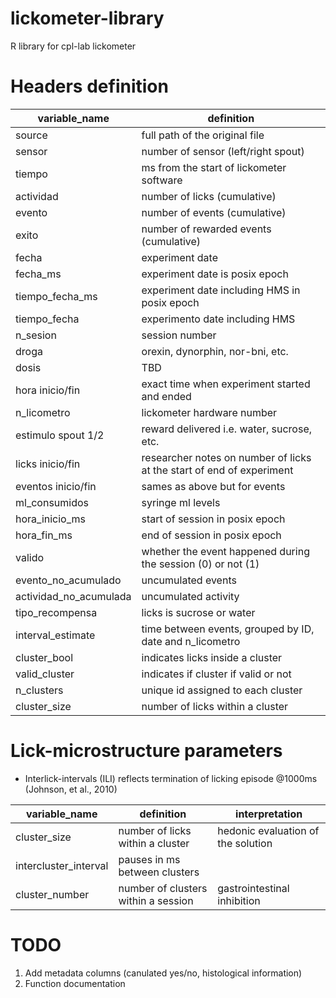 # lickometer-library
R library for cpl-lab lickometer

# Headers definition

| variable_name | definition |
| --- | --- |
| source | full path of the original file |
| sensor | number of sensor (left/right spout) |
| tiempo | ms from the start of lickometer software |
| actividad | number of licks (cumulative) |
| evento | number of events (cumulative) |
| exito | number of rewarded events (cumulative) |
| fecha | experiment date |
| fecha_ms | experiment date is posix epoch |
| tiempo_fecha_ms | experiment date including HMS in posix epoch |
| tiempo_fecha | experimento date including HMS
| n_sesion | session number |
| droga | orexin, dynorphin, nor-bni, etc. |
| dosis | TBD |
| hora inicio/fin | exact time when experiment started and ended |
| n_licometro | lickometer hardware number |
| estimulo spout 1/2 | reward delivered i.e. water, sucrose, etc. |
| licks inicio/fin | researcher notes on number of licks at the start of end of experiment |
| eventos inicio/fin | sames as above but for events |
| ml_consumidos | syringe ml levels |
| hora_inicio_ms | start of session in posix epoch |
| hora_fin_ms | end of session in posix epoch |
| valido | whether the event happened during the session (0) or not (1) |
| evento_no_acumulado | uncumulated events |
| actividad_no_acumulada | uncumulated activity |
| tipo_recompensa | licks is sucrose or water |
| interval_estimate | time between events, grouped by ID, date and n_licometro |
| cluster_bool | indicates licks inside a cluster |
| valid_cluster | indicates if cluster if valid or not |
| n_clusters | unique id assigned to each cluster |
| cluster_size | number of licks within a cluster |

# Lick-microstructure parameters

- Interlick-intervals (ILI) reflects termination of licking episode @1000ms (Johnson, et al., 2010)

| variable_name         | definition                           | interpretation                     |
| ---                   | ---                                  | ---                                |
| cluster_size          | number of licks within a cluster     | hedonic evaluation of the solution |
| intercluster_interval | pauses in ms between clusters        |                                    |
| cluster_number        | number of clusters within a session  | gastrointestinal inhibition        |


# TODO

1. Add metadata columns (canulated yes/no, histological information)
2. Function documentation



